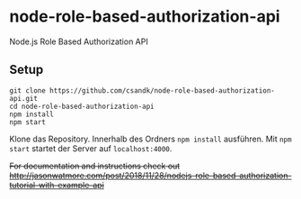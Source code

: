 # node-role-based-authorization-api

Node.js Role Based Authorization API

## Setup

```
git clone https://github.com/csandk/node-role-based-authorization-api.git
cd node-role-based-authorization-api
npm install
npm start
```

Klone das Repository. Innerhalb des Ordners `npm install` ausführen. Mit `npm start` startet der Server auf `localhost:4000`.

~~For documentation and instructions check out http://jasonwatmore.com/post/2018/11/28/nodejs-role-based-authorization-tutorial-with-example-api~~
